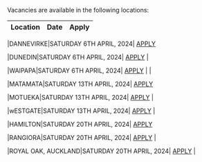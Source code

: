 Vacancies are available in the following locations:

| Location | Date | Apply |
|---|---|---|

|DANNEVIRKE|SATURDAY 6TH APRIL, 2024| [APPLY](mailto:tfaala@rgis.co.nz?subject=DANNEVIRKE%20-%20SATURDAY%206TH%20APRIL)

|DUNEDIN|SATURDAY 6TH APRIL, 2024| [APPLY](mailto:tfaala@rgis.co.nz?subject=DUNEDIN%20-%20SATURDAY%206TH%20APRIL) |

|WAIPAPA|SATURDAY 6TH APRIL, 2024| [APPLY](mailto:tfaala@rgis.co.nz?subject=WAIPAPA%20-%20SATURDAY%206TH%20APRIL) | |

|MATAMATA|SATURDAY 13TH APRIL, 2024| [APPLY](mailto:tfaala@rgis.co.nz?subject=MATAMATA%20-%20SATURDAY%2013TH%20APRIL)

|MOTUEKA|SATURDAY 13TH APRIL, 2024| [APPLY](mailto:tfaala@rgis.co.nz?subject=MOTUEKA%20-%20SATURDAY%2013TH%20APRIL) |

|wESTGATE|SATURDAY 13TH APRIL, 2024| [APPLY](mailto:tfaala@rgis.co.nz?subject=WESTGATE%20-%20SATURDAY%2013TH%20APRIL) |

|HAMILTON|SATURDAY 20TH APRIL, 2024| [APPLY](mailto:tfaala@rgis.co.nz?subject=HAMILTON%20-%20SATURDAY%2020TH%20APRIL)

|RANGIORA|SATURDAY 20TH APRIL, 2024| [APPLY](mailto:tfaala@rgis.co.nz?subject=RANGIORA%20-%20SATURDAY%2020TH%20APRIL) |

|ROYAL OAK, AUCKLAND|SATURDAY 20TH APRIL, 2024| [APPLY](mailto:tfaala@rgis.co.nz?subject=ROYAL%20OAK%20-%20SATURDAY%2020TH%20APRIL) |
